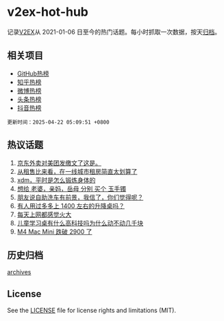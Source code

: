 # v2ex-hot-hub

 记录[V2EX](https://www.v2ex.com/)从 2021-01-06 日至今的热门话题。每小时抓取一次数据，按天[归档](archives)。
 
 ## 相关项目

- [GitHub热榜](https://github.com/lonnyzhang423/github-hot-hub)
- [知乎热榜](https://github.com/lonnyzhang423/zhihu-hot-hub)
- [微博热榜](https://github.com/lonnyzhang423/weibo-hot-hub)
- [头条热榜](https://github.com/lonnyzhang423/toutiao-hot-hub)
- [抖音热榜](https://github.com/lonnyzhang423/douyin-hot-hub)


 `更新时间：2025-04-22 05:09:51 +0800`

## 热议话题

1. [京东外卖对美团发缴文了这是。](https://www.v2ex.com/t/1126890)
1. [从租售比来看，在一线城市租房简直太划算了](https://www.v2ex.com/t/1126877)
1. [xdm，平时是怎么锻炼身体的](https://www.v2ex.com/t/1126889)
1. [想给 老婆，亲妈，岳母 分别 买个 玉手镯](https://www.v2ex.com/t/1126942)
1. [朋友说自助洗车有前景，我信了，你们觉得呢？](https://www.v2ex.com/t/1127028)
1. [有人用过多多上 1400 左右的升降桌吗？](https://www.v2ex.com/t/1126883)
1. [每天上网都感觉火大](https://www.v2ex.com/t/1126905)
1. [儿童学习桌有什么高科技吗为什么动不动几千块](https://www.v2ex.com/t/1126898)
1. [M4 Mac Mini 跌破 2900 了](https://www.v2ex.com/t/1126938)

## 历史归档

[archives](archives)

## License

See the [LICENSE](LICENSE) file for license rights and limitations (MIT).
